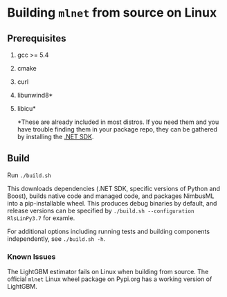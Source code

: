 Building `mlnet` from source on Linux
==========================================
## Prerequisites
1. gcc >= 5.4
2. cmake
3. curl
4. libunwind8*
5. libicu*

    *These are already included in most distros. If you need them and you have trouble finding them in your package repo, they can be gathered by installing the [.NET SDK](https://www.microsoft.com/net/download).

## Build
Run `./build.sh`

This downloads dependencies (.NET SDK, specific versions of Python and Boost), builds native code and managed code, and packages NimbusML into a pip-installable wheel. This produces debug binaries by default, and release versions can be specified by `./build.sh --configuration RlsLinPy3.7` for examle.

For additional options including running tests and building components independently, see `./build.sh -h`.

### Known Issues
The LightGBM estimator fails on Linux when building from source. The official `mlnet` Linux wheel package on Pypi.org has a working version of LightGBM.